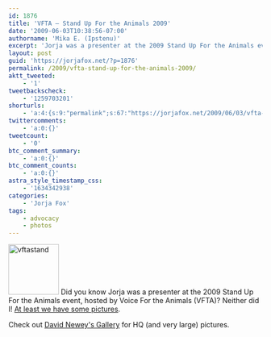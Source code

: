 ```yaml
---
id: 1876
title: 'VFTA — Stand Up For the Animals 2009'
date: '2009-06-03T10:38:56-07:00'
authorname: 'Mika E. (Ipstenu)'
excerpt: 'Jorja was a presenter at the 2009 Stand Up For the Animals event, hosted by Voice For the Animals (VTFA).  Pictures have been found.'
layout: post
guid: 'https://jorjafox.net/?p=1876'
permalink: /2009/vfta-stand-up-for-the-animals-2009/
aktt_tweeted:
    - '1'
tweetbackscheck:
    - '1259703201'
shorturls:
    - 'a:4:{s:9:"permalink";s:67:"https://jorjafox.net/2009/06/03/vfta-stand-up-for-the-animals-2009/";s:7:"tinyurl";s:25:"http://tinyurl.com/nu87dx";s:4:"isgd";s:18:"http://is.gd/538bI";s:5:"bitly";s:20:"http://bit.ly/6E7w86";}'
twittercomments:
    - 'a:0:{}'
tweetcount:
    - '0'
btc_comment_summary:
    - 'a:0:{}'
btc_comment_counts:
    - 'a:0:{}'
astra_style_timestamp_css:
    - '1634342938'
categories:
    - 'Jorja Fox'
tags:
    - advocacy
    - photos
---
```


<a href="https://jorjafox.net/gallery/pub/animals/20090305-vtastandup/"><img src="//static.jorjafox.net/wordpress/2009/06/vftastand-100x100.jpg" alt="vftastand" title="vftastand" width="100" height="100" class="alignleft size-thumbnail wp-image-1877" /></a> Did you know Jorja was a presenter at the 2009 Stand Up For the Animals event, hosted by Voice For the Animals (VFTA)?  Neither did I!  <a href="https://jorjafox.net/gallery/pub/animals/20090305-vtastandup/">At least we have some pictures</a>.

Check out <a href="http://dnewey.smugmug.com/gallery/7517625_E5yc5#486654668_h8tdj">David Newey's Gallery</a> for HQ (and very large) pictures.
